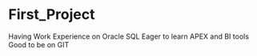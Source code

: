 # First_Project
Having Work Experience on Oracle SQL
Eager to learn APEX and BI tools
Good to be on GIT
